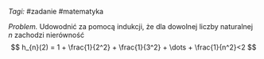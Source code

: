 _Tagi:_ #zadanie #matematyka 

_Problem._ Udowodnić za pomocą indukcji, że dla dowolnej liczby naturalnej $n$ zachodzi nierówność
$$
h_{n}(2) = 1 + \frac{1}{2^2} + \frac{1}{3^2} + \dots + \frac{1}{n^2}<2
$$

